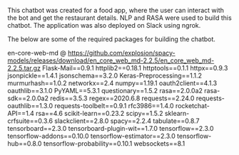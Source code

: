 This chatbot was created for a food app, where the user can interact with the bot and get the restaurant details. NLP and RASA were used to build this chatbot. The application was also deployed on Slack using ngrok.


The below are some of the required packages for building the chatbot. 

en-core-web-md @ https://github.com/explosion/spacy-models/releases/download/en_core_web_md-2.2.5/en_core_web_md-2.2.5.tar.gz
Flask-Mail==0.9.1
httplib2==0.18.1
httptools==0.1.1
httpx==0.9.3
jsonpickle==1.4.1
jsonschema==3.2.0
Keras-Preprocessing==1.1.2
murmurhash==1.0.2
networkx==2.4
numpy==1.19.1
oauth2client==4.1.3
oauthlib==3.1.0
PyYAML==5.3.1
questionary==1.5.2
rasa==2.0.0a2
rasa-sdk==2.0.0a2
redis==3.5.3
regex==2020.6.8
requests==2.24.0
requests-oauthlib==1.3.0
requests-toolbelt==0.9.1
rfc3986==1.4.0
rocketchat-API==1.4
rsa==4.6
scikit-learn==0.23.2
scipy==1.5.2
sklearn-crfsuite==0.3.6
slackclient==2.8.0
spacy==2.2.4
tabulate==0.8.7
tensorboard==2.3.0
tensorboard-plugin-wit==1.7.0
tensorflow==2.3.0
tensorflow-addons==0.10.0
tensorflow-estimator==2.3.0
tensorflow-hub==0.8.0
tensorflow-probability==0.10.1
websockets==8.1

